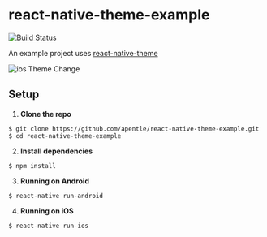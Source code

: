 # react-native-theme-example
[![Build Status](https://travis-ci.org/apentle/react-native-theme-example.svg?branch=master)](https://travis-ci.org/apentle/react-native-theme-example)

An example project uses [react-native-theme](https://github.com/apentle/react-native-theme)

![ios Theme Change](https://raw.githubusercontent.com/apentle/react-native-theme-example/master/screenshot1.gif)

## Setup

1. **Clone the repo**

  ```
  $ git clone https://github.com/apentle/react-native-theme-example.git
  $ cd react-native-theme-example
  ```

2. **Install dependencies**

  ```
  $ npm install
  ```

3. **Running on Android**

  ```
  $ react-native run-android
  ```

4. **Running on iOS**

  ```
  $ react-native run-ios
  ```
